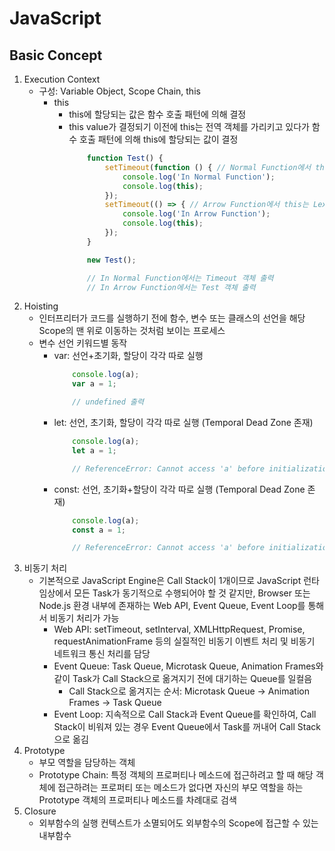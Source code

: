 # JavaScript
## Basic Concept
1. Execution Context
    - 구성: Variable Object, Scope Chain, this
        - this
            - this에 할당되는 값은 함수 호출 패턴에 의해 결정
            - this value가 결정되기 이전에 this는 전역 객체를 가리키고 있다가 함수 호출 패턴에 의해 this에 할당되는 값이 결정
                ```javascript
                    function Test() {
                        setTimeout(function () { // Normal Function에서 this는 호출 패턴에 의해 결정
                            console.log('In Normal Function');
                            console.log(this);
                        });
                        setTimeout(() => { // Arrow Function에서 this는 Lexical Scope를 따름
                            console.log('In Arrow Function');
                            console.log(this);
                        });
                    }

                    new Test();

                    // In Normal Function에서는 Timeout 객체 출력
                    // In Arrow Function에서는 Test 객체 출력
                ```
1. Hoisting
    - 인터프리터가 코드를 실행하기 전에 함수, 변수 또는 클래스의 선언을 해당 Scope의 맨 위로 이동하는 것처럼 보이는 프로세스
    - 변수 선언 키워드별 동작
        - var: 선언+초기화, 할당이 각각 따로 실행
            ```javascript
                console.log(a);
                var a = 1;

                // undefined 출력
            ```
        - let: 선언, 초기화, 할당이 각각 따로 실행 (Temporal Dead Zone 존재)
            ```javascript
                console.log(a);
                let a = 1;

                // ReferenceError: Cannot access 'a' before initialization 출력
            ```
        - const: 선언, 초기화+할당이 각각 따로 실행 (Temporal Dead Zone 존재)
            ```javascript
                console.log(a);
                const a = 1;

                // ReferenceError: Cannot access 'a' before initialization 출력
            ```
1. 비동기 처리
    - 기본적으로 JavaScript Engine은 Call Stack이 1개이므로 JavaScript 런타임상에서 모든 Task가 동기적으로 수행되어야 할 것 같지만, Browser 또는 Node.js 환경 내부에 존재하는 Web API, Event Queue, Event Loop를 통해서 비동기 처리가 가능
        - Web API: setTimeout, setInterval, XMLHttpRequest, Promise, requestAnimationFrame 등의 실질적인 비동기 이벤트 처리 및 비동기 네트워크 통신 처리를 담당
        - Event Queue: Task Queue, Microtask Queue, Animation Frames와 같이 Task가 Call Stack으로 옮겨지기 전에 대기하는 Queue를 일컬음
            - Call Stack으로 옮겨지는 순서: Microtask Queue -> Animation Frames -> Task Queue
        - Event Loop: 지속적으로 Call Stack과 Event Queue를 확인하여, Call Stack이 비워져 있는 경우 Event Queue에서 Task를 꺼내어 Call Stack으로 옮김
1. Prototype
    - 부모 역할을 담당하는 객체
    - Prototype Chain: 특정 객체의 프로퍼티나 메소드에 접근하려고 할 때 해당 객체에 접근하려는 프로퍼티 또는 메소드가 없다면 자신의 부모 역할을 하는 Prototype 객체의 프로퍼티나 메소드를 차례대로 검색 
1. Closure
    - 외부함수의 실행 컨텍스트가 소멸되어도 외부함수의 Scope에 접근할 수 있는 내부함수